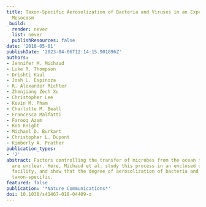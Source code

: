 ```yaml
---
title: Taxon-Specific Aerosolization of Bacteria and Viruses in an Experimental Ocean-Atmosphere
  Mesocosm
_build:
  render: never
  list: never
  publishResources: false
date: '2018-05-01'
publishDate: '2023-04-06T12:14:15.901896Z'
authors:
- Jennifer M. Michaud
- Luke R. Thompson
- Drishti Kaul
- Josh L. Espinoza
- R. Alexander Richter
- Zhenjiang Zech Xu
- Christopher Lee
- Kevin M. Pham
- Charlotte M. Beall
- Francesca Malfatti
- Farooq Azam
- Rob Knight
- Michael D. Burkart
- Christopher L. Dupont
- Kimberly A. Prather
publication_types:
- '2'
abstract: Factors controlling the transfer of microbes from the ocean to the atmosphere
  are unclear. Here, Michaud et al. study this process in an enclosed ocean-atmosphere
  facility, and show that the degree of aerosolization of bacteria and viruses is
  taxon-specific.
featured: false
publication: '*Nature Communications*'
doi: 10.1038/s41467-018-04409-z
---
```


